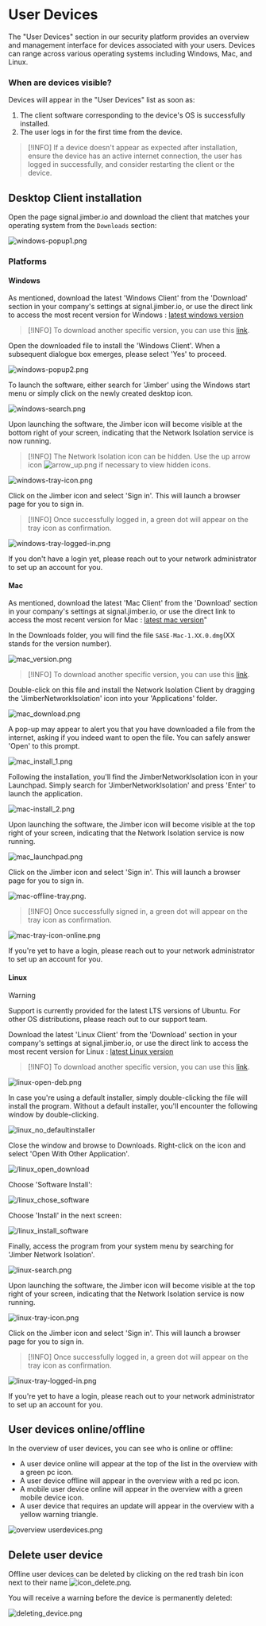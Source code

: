 # User Devices

The "User Devices" section in our security platform provides an overview and management interface for devices associated with your users. Devices can range across various operating systems including Windows, Mac, and Linux.

### When are devices visible?

Devices will appear in the "User Devices" list as soon as:

1. The client software corresponding to the device's OS is successfully installed.
2. The user logs in for the first time from the device.

> [!INFO]
> If a device doesn't appear as expected after installation, ensure the device has an active internet connection, the user has logged in successfully, and consider restarting the client or the device.

## Desktop Client installation
Open the page signal.jimber.io and download the client that matches your operating system from the `Downloads` section:

![windows-popup1.png](/start.png ':size=800x')


### Platforms 

<!-- tabs:start -->

<!-- #### Windows <i class="mdi mdi-microsoft-windows"></i> -->

#### **Windows**
As mentioned, download the latest 'Windows Client' from the 'Download' section in your company's settings at signal.jimber.io, or use the direct link to access the most recent version for Windows : [latest windows version](https://signal.jimber.io/clients/windows-desktop-latest.msi)

> [!INFO]
> To download another specific version, you can use this [link](https://signal.jimber.io/clients).


Open the downloaded file to install the 'Windows Client'.
When a subsequent dialogue box emerges, please select 'Yes' to proceed.

![windows-popup2.png](/windows-popup2.png ':size=300')

To launch the software, either search for 'Jimber' using the Windows start menu or simply click on the newly created desktop icon.

![windows-search.png](/windows-search.png ':size=600')

Upon launching the software, the Jimber icon will become visible at the bottom right of your screen, indicating that the Network Isolation service is now running. 

> [!INFO]
> The Network Isolation icon  can be hidden. Use the up arrow icon ![arrow_up.png](/arrow_up.png ':size=30') if necessary to view hidden icons.

![windows-tray-icon.png](/windows-tray-icon.png ':size=400')

Click on the Jimber icon and select 'Sign in'. This will launch a browser page for you to sign in.

> [!INFO]
> Once successfully logged in, a green dot will appear on the tray icon as confirmation.




![windows-tray-logged-in.png](/windows-tray-logged-in.png ':size=400')





If you don't have a login yet, please reach out to your network administrator to set up an account for you.

<!-- #### Mac <i class="mdi mdi-apple"></i> -->
#### **Mac**
As mentioned, download the latest 'Mac Client' from the 'Download' section in your company's settings at signal.jimber.io, or use the direct link to access the most recent version for Mac : [latest mac version](https://signal.jimber.io/clients/mac-x64-latest.dmg)"

In the Downloads folder, you will find the file `SASE-Mac-1.XX.0.dmg`(XX stands for the version number).


![mac_version.png](/mac_version.png ':size=100')

> [!INFO]
> To download another specific version, you can use this [link](https://signal.jimber.io/clients).

Double-click on this file and install the Network Isolation Client by dragging the 'JimberNetworkIsolation' icon into your 'Applications' folder.

![mac_download.png](/mac_download.png ':size=500')

 A pop-up may appear to alert you that you have downloaded a file from the internet, asking if you indeed want to open the file. You can safely answer 'Open' to this prompt.

![mac_install_1.png](/mac_install_1.png )

Following the installation, you'll find the JimberNetworkIsolation icon in your Launchpad. Simply search for 'JimberNetworkIsolation' and press 'Enter' to launch the application.

![mac-install_2.png](/mac_install_2.png )

Upon launching the software, the Jimber icon will become visible at the top right of your screen, indicating that the Network Isolation service is now running.

![mac_launchpad.png](/mac_launchpad.png)

Click on the Jimber icon and select 'Sign in'. This will launch a browser page for you to sign in.

![mac-offline-tray.png](/mac-offline-tray.png ':size=300'). 

> [!INFO]
> Once successfully signed in, a green dot will appear on the tray icon as confirmation.


![mac-tray-icon-online.png](/mac-online-tray.png ':size=300')

If you're yet to have a login, please reach out to your network administrator to set up an account for you.


<!-- #### Linux <i class="mdi mdi-ubuntu"></i> -->
#### **Linux**

> [!WARNING]
> Support is currently provided for the latest LTS versions of Ubuntu. For other OS distributions, please reach out to our support team.

Download the latest 'Linux Client' from the 'Download' section in your company's settings at signal.jimber.io, or use the direct link to access the most recent version for Linux : [latest Linux version](https://signal.jimber.io/clients/linux-desktop-latest.deb)

> [!INFO]
> To download another specific version, you can use this [link](https://signal.jimber.io/clients).

![linux-open-deb.png](linux-open-deb.png ':size=300')

In case you're using a default installer, simply double-clicking the file will install the program. 
Without a default installer, you'll encounter the following window by double-clicking.

![linux_no_defaultinstaller](linux_no_defaultinstaller.png ':size=800')

Close the window and browse to Downloads. Right-click on the icon and select 'Open With Other Application'. 

![/linux_open_download](linux_open_download.png ':size=300')

Choose 'Software Install': 

![/linux_chose_software](linux_chose_software.png ':size=300')

Choose 'Install' in the next screen:

![/linux_install_software](linux_install_software.png ':size=300')

Finally, access the program from your system menu by searching for 'Jimber Network Isolation'.

![linux-search.png](/linux-search.png ':size=300')

Upon launching the software, the Jimber icon will become visible at the top right of your screen, indicating that the Network Isolation service is now running.

![linux-tray-icon.png](/linux-tray-icon.png ':size=200')

Click on the Jimber icon and select 'Sign in'. This will launch a browser page for you to sign in. 

> [!INFO]
> Once successfully logged in, a green dot will appear on the tray icon as confirmation.


![linux-tray-logged-in.png](/linux_signed_in.png ':size=200')

If you're yet to have a login, please reach out to your network administrator to set up an account for you.

<!-- tabs:end -->

## User devices online/offline

In the overview of user devices, you can see who is online or offline:

- A user device online will appear at the top of the list in the overview with a green pc icon.
- A user device offline will appear in the overview with a red pc icon.
- A mobile user device online will appear in the overview with a green mobile device icon. 
- A user device that requires an update will appear in the overview with a yellow warning triangle.

![overview userdevices.png](overviewuserdevices.png ':size=800')


## Delete user device

Offline user devices can be deleted by clicking on the red trash bin icon next to their name ![icon_delete.png](/icon_delete.png ':size=35').


You will receive a warning before the device is permanently deleted:

![deleting_device.png](deleting_device.png ':size=500')






